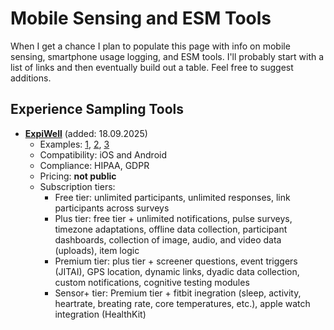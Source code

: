 # Mobile Sensing and ESM Tools

When I get a chance I plan to populate this page with info on mobile sensing, smartphone usage logging, and ESM tools.
I'll probably start with a list of links and then eventually build out a table.
Feel free to suggest additions.

## Experience Sampling Tools

- **[ExpiWell](https://www.expiwell.com/)** (added: 18.09.2025)
  - Examples: [1](https://doi.org/10.1002/mhs2.55), [2](https://doi.org/10.1177/23328584211065725), [3](https://psycnet.apa.org/doi/10.1037/ppm0000601)
  - Compatibility: iOS and Android
  - Compliance: HIPAA, GDPR
  - Pricing: **not public**
  - Subscription tiers:
    - Free tier: unlimited participants, unlimited responses, link participants across surveys
    - Plus tier: free tier + unlimited notifications, pulse surveys, timezone adaptations, offline data collection, participant dashboards, collection of image, audio, and video data (uploads), item logic
    - Premium tier: plus tier + screener questions, event triggers (JITAI), GPS location, dynamic links, dyadic data collection, custom notifications, cognitive testing modules
    - Sensor+ tier: Premium tier + fitbit inegration (sleep, activity, heartrate, breating rate, core temperatures, etc.), apple watch integration (HealthKit)
  
